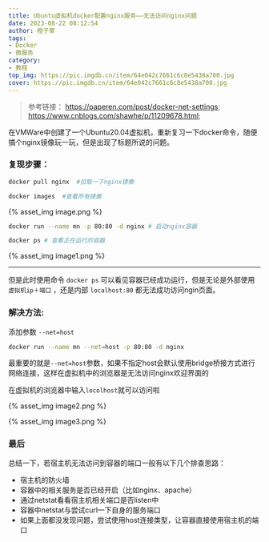 ```yaml
---
title: Ubuntu虚拟机docker配置nginx服务——无法访问nginx问题
date: 2023-08-22 08:12:54
author: 橙子草
tags:
- Docker
- 微服务
category:
- 教程
top_img: https://pic.imgdb.cn/item/64e042c7661c6c8e5438a700.jpg
cover: https://pic.imgdb.cn/item/64e042c7661c6c8e5438a700.jpg
---
```


> 参考链接：
https://paperen.com/post/docker-net-settings;
https://www.cnblogs.com/shawhe/p/11209678.html;

在VMWare中创建了一个Ubuntu20.04虚拟机，重新复习一下docker命令，随便搞个nginx镜像玩一玩，但是出现了标题所说的问题。

### 复现步骤：

```bash
docker pull nginx  #拉取一下nginx镜像
```

```bash
docker images  #查看所有镜像
```

{% asset_img image.png %}

```bash
docker run --name mn -p 80:80 -d nginx # 启动nginx容器
```
```bash
docker ps # 查看正在运行的容器
```

{% asset_img image1.png %}

--- 

但是此时使用命令 `docker ps` 可以看见容器已经成功运行，但是无论是外部使用 `虚拟机ip＋端口` ，还是内部 `localhost:80` 都无法成功访问ngin页面。

### 解决方法:

添加参数 `--net=host`

```bash
docker run --name mn --net=host -p 80:80 -d nginx
```
最重要的就是`--net=host`参数，如果不指定host会默认使用bridge桥接方式进行网络连接，这样在虚拟机中的浏览器是无法访问nginx欢迎界面的

在虚拟机的浏览器中输入`locolhost`就可以访问啦

{% asset_img image2.png %}

{% asset_img image3.png %}

### 最后

总结一下，若宿主机无法访问到容器的端口一般有以下几个排查思路：

- 宿主机的防火墙
- 容器中的相关服务是否已经开启（比如nginx、apache）
- 通过netstat看看宿主机相关端口是否listen中
- 容器中netstat与尝试curl一下自身的服务端口
- 如果上面都没发现问题，尝试使用host连接类型，让容器直接使用宿主机的端口